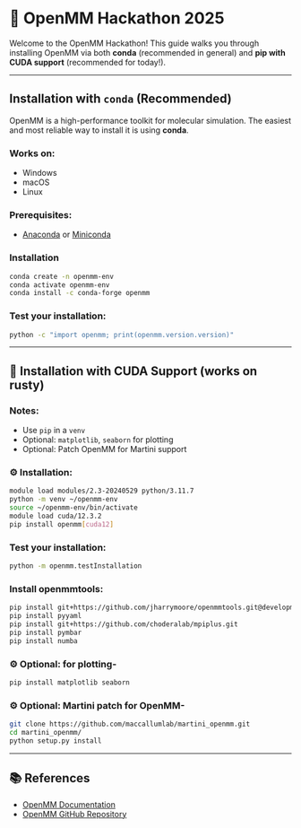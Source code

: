 # 🧬 OpenMM Hackathon 2025

Welcome to the OpenMM Hackathon! This guide walks you through installing OpenMM via both **conda** (recommended in general) and **pip with CUDA support** (recommended for today!).

---

## Installation with `conda` (Recommended)

OpenMM is a high-performance toolkit for molecular simulation. The easiest and most reliable way to install it is using **conda**.

### Works on:
- Windows
- macOS
- Linux

### Prerequisites:
- [Anaconda](https://www.anaconda.com) or [Miniconda](https://docs.conda.io/en/latest/miniconda.html)

### Installation
```bash
conda create -n openmm-env
conda activate openmm-env
conda install -c conda-forge openmm
```

### Test your installation:
```bash
python -c "import openmm; print(openmm.version.version)"
```

---

## 🚀 Installation with CUDA Support (works on rusty)


###  Notes:
- Use `pip` in a `venv`
- Optional: `matplotlib`, `seaborn` for plotting
- Optional: Patch OpenMM for Martini support

### ⚙️ Installation:
```bash
module load modules/2.3-20240529 python/3.11.7
python -m venv ~/openmm-env
source ~/openmm-env/bin/activate
module load cuda/12.3.2
pip install openmm[cuda12]
```

### Test your installation:
```bash
python -m openmm.testInstallation
```

### Install openmmtools:
```bash
pip install git+https://github.com/jharrymoore/openmmtools.git@development
pip install pyyaml
pip install git+https://github.com/choderalab/mpiplus.git
pip install pymbar
pip install numba
```


### ⚙️ Optional: for plotting-
```bash
pip install matplotlib seaborn
```

### ⚙️ Optional: Martini patch for OpenMM-
```bash
git clone https://github.com/maccallumlab/martini_openmm.git
cd martini_openmm/
python setup.py install
```

---

## 📚 References

-  [OpenMM Documentation](http://docs.openmm.org)
-  [OpenMM GitHub Repository](https://github.com/openmm/openmm)
